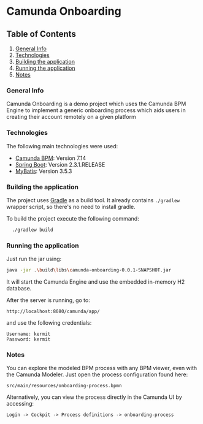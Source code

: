 # Camunda Onboarding

## Table of Contents
1. [General Info](#general-info)
2. [Technologies](#technologies)
3. [Building the application](#building-the-application)
4. [Running the application](#running-the-application)
5. [Notes](#notes)

### General Info
Camunda Onboarding is a demo project which uses the Camunda BPM Engine to implement a generic onboarding process which aids users in creating their account remotely on a given platform

### Technologies
The following main technologies were used:
* [Camunda BPM](https://docs.camunda.org/manual/7.14/): Version 7.14 
* [Spring Boot](https://docs.spring.io/spring-boot/docs/2.3.1.RELEASE/reference/htmlsingle/): Version 2.3.1.RELEASE
* [MyBatis](https://mybatis.org/mybatis-3/): Version 3.5.3

### Building the application

The project uses [Gradle](https://gradle.org) as a build tool. It already contains
`./gradlew` wrapper script, so there's no need to install gradle.

To build the project execute the following command:

```bash
  ./gradlew build
```

### Running the application

Just run the jar using:

```bash
java -jar .\build\libs\camunda-onboarding-0.0.1-SNAPSHOT.jar
```
It will start the Camunda Engine and use the embedded in-memory H2 database.

After the server is running, go to:

```
http://localhost:8080/camunda/app/
```
and use the following credentials:
```
Username: kermit
Password: kermit 
```

### Notes

You can explore the modeled BPM process with any BPM viewer, even with the Camunda Modeler.
Just open the process configuration found here:
```
src/main/resources/onboarding-process.bpmn
```
Alternatively, you can view the process directly in the Camunda UI by accessing:
````
Login -> Cockpit -> Process definitions -> onboarding-process
````